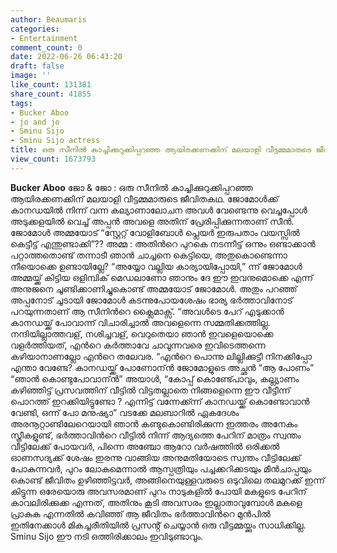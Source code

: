```yaml
---
author: Beaumaris
categories:
- Entertainment
comment_count: 0
date: 2022-06-26 06:43:20
draft: false
image: ''
like_count: 131381
share_count: 41855
tags:
- Bucker Aboo
- jo and jo
- Sminu Sijo
- Sminu Sijo actress
title: ഒരു സീനില്‍ കാച്ചിക്കുറുക്കിപ്പറഞ്ഞ ആയിരക്കണക്കിന് മലയാളി വീട്ടമ്മമാരുടെ ജീവിതകഥ
view_count: 1673793
---
```


**Bucker Aboo** ജോ & ജോ : ഒരു സീനില്‍ കാച്ചിക്കുറുക്കിപ്പറഞ്ഞ ആയിരക്കണക്കിന് മലയാളി വീട്ടമ്മമാരുടെ ജീവിതകഥ. ജോമോള്‍ക്ക് കാനഡയില്‍ നിന്ന് വന്ന കല്യാണാലോചന അവള്‍ വേണ്ടെന്നു വെച്ചപ്പോള്‍ അടുക്കളയില്‍ വെച്ച് അപ്പന്‍ അവളെ അതിന് പ്രേരിപ്പിക്കുന്നതാണ് സീന്‍. ജോമോള്‍ അമ്മയോട് “സ്റ്റേറ്റ് വോളിബോള്‍ പ്ലെയര്‍ ഇരുപതാം വയസ്സില്‍ കെട്ടീട്ട് എന്തുണ്ടാക്കി”?? അമ്മ : അതിന്‍റെ പുറകെ നടന്നീട്ട് ഒന്നും ഒണ്ടാക്കാന്‍ പറ്റാത്തതൊണ്ട് തന്നാടീ ഞാന്‍ ചാച്ചനെ കെട്ടിയെ, അതുകൊണ്ടെന്നാ നീയൊക്കെ ഉണ്ടായില്ലേ? “അയ്യോ വല്ലിയ കാര്യായിപ്പോയി,” ന്ന് ജോമോള്‍ അമ്മയ്ക്ക് കിട്ടിയ ഒളിമ്പിക് മെഡലാണോ ഞാനും ദേ ഈ ഇവനുമൊക്കെ എന്ന് അനുജനെ ചൂണ്ടിക്കാണിച്ചുകൊണ്ട് അമ്മയോട് ജോമോള്‍. അതും പറഞ്ഞ് അപ്പനോട് ചൂടായി ജോമോള്‍ കടന്നുപോയശേഷം ഭാര്യ ഭര്‍ത്താവിനോട് പറയുന്നതാണ് ആ സീനിന്‍റെ ക്ലൈമാക്സ്‌. “അവള്‍ടെ പേറ് എടുക്കാന്‍ കാനഡയ്ക്ക് പോവാന്ന് വിചാരിച്ചാല്‍ അവളെന്നെ സമ്മതിക്കത്തില്ല. നന്ദിയില്ലാത്തവള്, നശിച്ചവള്, വെറുതെയാ ഞാന്‍ ഇവളെയൊക്കെ വളര്‍ത്തിയത്, എന്‍റെ കര്‍ത്താവേ ചാവുന്നവരെ ഇവിടെത്തന്നെ കഴിയാനാണല്ലോ എന്‍റെ തലേവര. “എന്‍റെ പൊന്നു ലില്ലിക്കുട്ടീ നിനക്കിപ്പോ എന്താ വേണ്ടേ? കാനഡയ്ക്ക് പോണോന്ന്‍ ജോമോളുടെ അച്ഛന്‍ “ആ പോണം” “ഞാന്‍ കൊണ്ടുപോവാന്ന്‍” അയാള്‍, “കോപ്പ് കൊണ്ട്പോവും, കല്ല്യാണം കഴിഞ്ഞിട്ട് പ്രസവത്തിന് വീട്ടില്‍ വിട്ടതല്ലാതെ നിങ്ങളെന്നെ ഈ വീട്ടീന്ന് പൊറത്ത് ഇറക്കിയിട്ടുണ്ടോ ? എന്നിട്ട് വന്നേക്ക്ന്ന് കാനഡയ്ക്ക് കൊണ്ടോവാന്‍ വേണ്ടി, ഒന്ന് പോ മനുഷ്യാ” വടക്കേ മലബാറില്‍ ഏകദേശം അരനൂറ്റാണ്ടിലേറെയായി ഞാൻ കണ്ടുകൊണ്ടിരിക്കുന്ന ഇത്തരം അനേകം സ്ത്രീകളുണ്ട്, ഭര്‍ത്താവിന്‍റെ വീട്ടില്‍ നിന്ന് ആദ്യത്തെ പേറിന് മാത്രം സ്വന്തം വീട്ടിലേക്ക് പോയവര്‍, പിന്നെ അഞ്ചോ ആറോ വര്‍ഷത്തില്‍ ഒരിക്കല്‍ ഓണസദ്യക്ക് ശേഷം ഇരന്നു വാങ്ങിയ അനുമതിയോടെ സ്വന്തം വീട്ടിലേക്ക് പോകുന്നവര്‍, പുറം ലോകമെന്നാല്‍ ആസ്പത്രിയും പച്ചക്കറിക്കടയും മീന്‍ചാപ്പയും കൊണ്ട് ജീവിതം ഉഴിഞ്ഞിട്ടവര്‍, അങ്ങിനെയുള്ളവരുടെ ഒടുവിലെ തലമുറക്ക് ഇന്ന് കിട്ടുന്ന ഒരേയൊരു അവസരമാണ് പുറം നാടുകളില്‍ പോയി മകളുടെ പേറിന് കാവലിരിക്കുക്ക എന്നത്, അതിനും കൂടി അവസരം ഇല്ലാതാവുമ്പോള്‍ മകളെ പ്രാകുക എന്നതില്‍ കവിഞ്ഞ് ആ ജീവിതം ഭര്‍ത്താവിന്‍റെ മുന്‍പില്‍ ഇതിനേക്കാള്‍ മികച്ചരീതിയില്‍ പ്രസൻ്റ് ചെയ്യാന്‍ ഒരു വീട്ടമ്മയ്ക്കും സാധിക്കില്ല. Sminu Sijo ഈ നടി ഒത്തിരിക്കാലം ഇവിടുണ്ടാവും.
